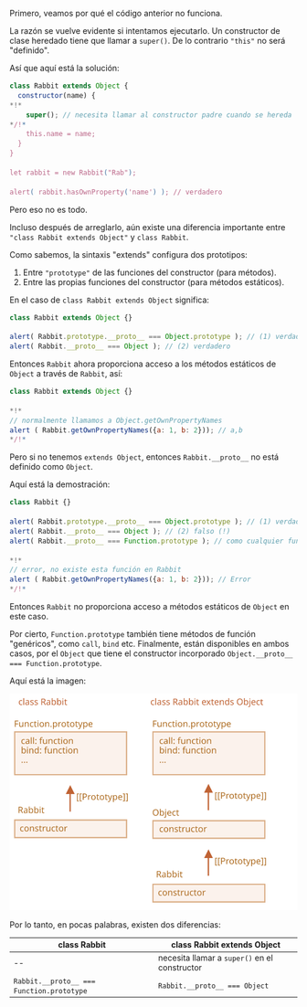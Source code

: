 Primero, veamos por qué el código anterior no funciona.

La razón se vuelve evidente si intentamos ejecutarlo. Un constructor de clase heredado tiene que llamar a `super()`. De lo contrario `"this"` no será "definido".

Así que aquí está la solución:

```js run
class Rabbit extends Object {
  constructor(name) {
*!*
    super(); // necesita llamar al constructor padre cuando se hereda
*/!*
    this.name = name;
  }
}

let rabbit = new Rabbit("Rab");

alert( rabbit.hasOwnProperty('name') ); // verdadero
```

Pero eso no es todo.

Incluso después de arreglarlo, aún existe una diferencia importante entre `"class Rabbit extends Object"` y `class Rabbit`.

Como sabemos, la sintaxis "extends" configura dos prototipos:

1. Entre `"prototype"` de las funciones del constructor (para métodos).
2. Entre las propias funciones del constructor (para métodos estáticos).

En el caso de `class Rabbit extends Object` significa:

```js run
class Rabbit extends Object {}

alert( Rabbit.prototype.__proto__ === Object.prototype ); // (1) verdadero
alert( Rabbit.__proto__ === Object ); // (2) verdadero
```

Entonces `Rabbit` ahora proporciona acceso a los métodos estáticos de `Object` a través de `Rabbit`, así:

```js run
class Rabbit extends Object {}

*!*
// normalmente llamamos a Object.getOwnPropertyNames
alert ( Rabbit.getOwnPropertyNames({a: 1, b: 2})); // a,b
*/!*
```

Pero si no tenemos `extends Object`, entonces `Rabbit.__proto__` no está definido como `Object`.

Aquí está la demostración:

```js run
class Rabbit {}

alert( Rabbit.prototype.__proto__ === Object.prototype ); // (1) verdadero
alert( Rabbit.__proto__ === Object ); // (2) falso (!)
alert( Rabbit.__proto__ === Function.prototype ); // como cualquier función por defecto

*!*
// error, no existe esta función en Rabbit
alert ( Rabbit.getOwnPropertyNames({a: 1, b: 2})); // Error
*/!*
```

Entonces `Rabbit` no proporciona acceso a métodos estáticos de `Object` en este caso.

Por cierto, `Function.prototype` también tiene métodos de función "genéricos", como `call`, `bind` etc. Finalmente, están disponibles en ambos casos, por el `Object` que tiene el constructor incorporado `Object.__proto__ === Function.prototype`.

Aquí está la imagen:

![](rabbit-extends-object.svg)

Por lo tanto, en pocas palabras, existen dos diferencias:

| class Rabbit | class Rabbit extends Object  |
|--------------|------------------------------|
| --             | necesita llamar a `super()` en el constructor |
| `Rabbit.__proto__ === Function.prototype` | `Rabbit.__proto__ === Object` |
